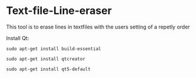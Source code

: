 # Text-file-Line-eraser
This tool is to erase lines in textfiles with the users setting of a repetly order

Install Qt:

`sudo apt-get install build-essential`

`sudo apt-get install qtcreator`

`sudo apt-get install qt5-default`
